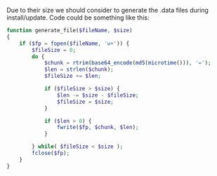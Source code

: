 Due to their size we should consider to generate the .data files during install/update.
Code could be something like this:

```php
function generate_file($fileName, $size)
{
    if ($fp = fopen($fileName, 'w+')) {
        $fileSize = 0;
        do {
            $chunk = rtrim(base64_encode(md5(microtime())), '=');
            $len = strlen($chunk);
            $fileSize += $len;

            if ($fileSize > $size) {
                $len -= $size - $fileSize;
                $fileSize = $size;
            }

            if ($len > 0) {
                fwrite($fp, $chunk, $len);
            }

        } while( $fileSize < $size );
        fclose($fp);
    }
}
```